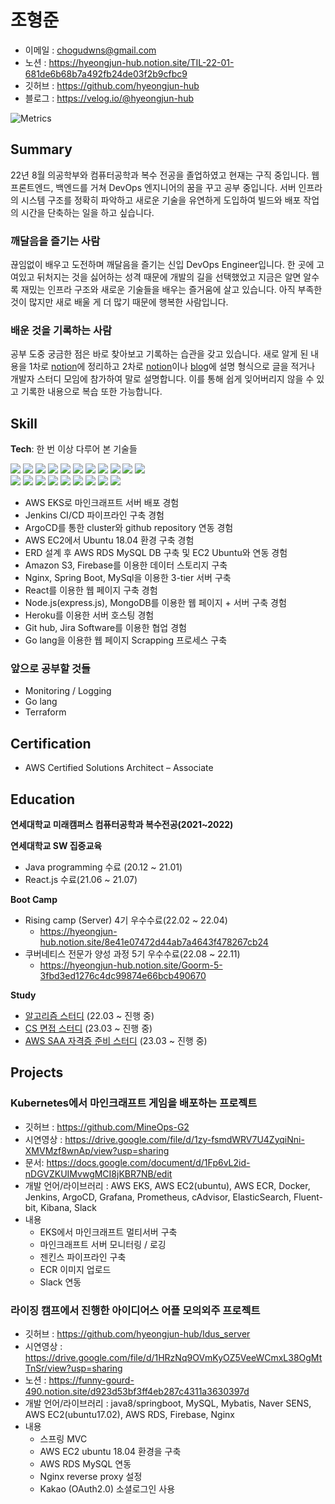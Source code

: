 # 조형준
- 이메일 : chogudwns@gmail.com
- 노션 : https://hyeongjun-hub.notion.site/TIL-22-01-681de6b68b7a492fb24de03f2b9cfbc9
- 깃허브 : https://github.com/hyeongjun-hub
- 블로그 : https://velog.io/@hyeongjun-hub

![Metrics](https://metrics.lecoq.io/hyeongjun-hub?template=classic&base.header=0&base.activity=0&base.community=0&base.repositories=0&base.metadata=0&isocalendar=1&languages=1&isocalendar.duration=half-year&languages.limit=8&languages.threshold=0%25&languages.colors=github&languages.sections=most-used&languages.indepth=false&languages.analysis.timeout=15&languages.categories=markup%2C%20programming&languages.recent.categories=markup%2C%20programming&languages.recent.load=300&languages.recent.days=14&config.timezone=Asia%2FSeoul)

## Summary
22년 8월 의공학부와 컴퓨터공학과 복수 전공을 졸업하였고 현재는 구직 중입니다.
웹 프론트엔드, 백엔드를 거쳐 DevOps 엔지니어의 꿈을 꾸고 공부 중입니다.
서버 인프라의 시스템 구조를 정확히 파악하고 새로운 기술을 유연하게 도입하여 빌드와 배포 작업의 시간을 단축하는 일을 하고 싶습니다. 

### 깨달음을 즐기는 사람
끊임없이 배우고 도전하며 깨달음을 즐기는 신입 DevOps Engineer입니다. 한 곳에 고여있고 뒤처지는 것을 싫어하는 성격 때문에 개발의 길을 선택했었고 지금은 알면 알수록 재밌는 인프라 구조와 새로운 기술들을 배우는 즐거움에 살고 있습니다. 아직 부족한 것이 많지만 새로 배울 게 더 많기 때문에 행복한 사람입니다.

### 배운 것을 기록하는 사람
공부 도중 궁금한 점은 바로 찾아보고 기록하는 습관을 갖고 있습니다. 새로 알게 된 내용을 1차로 [notion](https://www.notion.so/TIL-22-01-681de6b68b7a492fb24de03f2b9cfbc9)에 정리하고 2차로 [notion](https://www.notion.so/TIL-22-01-681de6b68b7a492fb24de03f2b9cfbc9)이나 [blog](https://velog.io/@hyeongjun-hub)에 설명 형식으로 글을 적거나 개발자 스터디 모임에 참가하여 말로 설명합니다. 이를 통해 쉽게 잊어버리지 않을 수 있고 기록한 내용으로 복습 또한 가능합니다.

## Skill
**Tech**: 
한 번 이상 다루어 본 기술들

<img src="https://img.shields.io/badge/Kubernetes-326CE5?&style=flat-square&logo=Kubernetes&logoColor=white"/></a>
<img src="https://img.shields.io/badge/Ubuntu-E95420?style=flat-square&logo=Ubuntu&logoColor=white"/></a>
<img src="https://img.shields.io/badge/Nginx-009639?&style=flat-square&logo=NGINX&logoColor=white"/></a>
<img src="https://img.shields.io/badge/Jenkins-D24939?&style=flat-square&logo=Jenkins&logoColor=white"/></a>
<img src="https://img.shields.io/badge/C++-00599C?style=flat-square&logo=C%2B%2B&logoColor=white"/></a>
<img src="https://img.shields.io/badge/Java-007396?&style=flat-square&logo=Java&logoColor=white"/></a>
<img src="https://img.shields.io/badge/Html5-E34F26?&style=flat-square&logo=Html5&logoColor=white"/></a>
<img src="https://img.shields.io/badge/CSS3-1572B6?&style=flat-square&logo=CSS3&logoColor=white"/></a>
<img src="https://img.shields.io/badge/Amazon S3-569A31?style=flat-square&logo=Amazon S3&logoColor=white"/></a>
<img src="https://img.shields.io/badge/Python-3766AB?style=flat-square&logo=Python&logoColor=white"/></a>
<img src="https://img.shields.io/badge/Numpy-013243?style=flat-square&logo=Numpy&logoColor=white"/></a>  
<img src="https://img.shields.io/badge/Firebase-FFCA28?&style=flat-square&logo=Firebase&logoColor=white"/></a>
<img src="https://img.shields.io/badge/Spring Boot-6DB33F?&style=flat-square&logo=Spring Boot&logoColor=white"/></a>
<img src="https://img.shields.io/badge/MySQL-4479A1?&style=flat-square&logo=MySQL&logoColor=white"/></a>
<img src="https://img.shields.io/badge/JavaScript-F7DF1E?&style=flat-square&logo=JavaScript&logoColor=white"/></a>
<img src="https://img.shields.io/badge/React-61DAFB?&style=flat-square&logo=React&logoColor=white"/></a>
<img src="https://img.shields.io/badge/Node.js-339933?&style=flat-square&logo=Node.js&logoColor=white"/></a>
<img src="https://img.shields.io/badge/MongoDB-47A248?&style=flat-square&logo=MongoDB&logoColor=white"/></a>
<img src="https://img.shields.io/badge/Heroku-430098?&style=flat-square&logo=Heroku&logoColor=white"/></a>
<img src="https://img.shields.io/badge/Jira Software-0052CC?&style=flat-square&logo=Jira Software&logoColor=white"/></a>


- AWS EKS로 마인크래프트 서버 배포 경험
- Jenkins CI/CD 파이프라인 구축 경험
- ArgoCD를 통한 cluster와 github repository 연동 경험
- AWS EC2에서 Ubuntu 18.04 환경 구축 경험
- ERD 설계 후 AWS RDS MySQL DB 구축 및 EC2 Ubuntu와 연동 경험
- Amazon S3, Firebase를 이용한 데이터 스토리지 구축
- Nginx, Spring Boot, MySql을 이용한 3-tier 서버 구축
- React를 이용한 웹 페이지 구축 경험
- Node.js(express.js), MongoDB를 이용한 웹 페이지 + 서버 구축 경험
- Heroku를 이용한 서버 호스팅 경험
- Git hub, Jira Software를 이용한 협업 경험
- Go lang을 이용한 웹 페이지 Scrapping 프로세스 구축

### 앞으로 공부할 것들
- Monitoring / Logging
- Go lang
- Terraform

## Certification
- AWS Certified Solutions Architect – Associate

## Education
**연세대학교 미래캠퍼스 컴퓨터공학과 복수전공(2021~2022)**

**연세대학교 SW 집중교육**
- Java programming 수료 (20.12 ~ 21.01)
- React.js 수료(21.06 ~ 21.07)

**Boot Camp**
- Rising camp (Server) 4기 우수수료(22.02 ~ 22.04)
  - https://hyeongjun-hub.notion.site/8e41e07472d44ab7a4643f478267cb24
- 쿠버네티스 전문가 양성 과정 5기 우수수료(22.08 ~ 22.11)
  - https://hyeongjun-hub.notion.site/Goorm-5-3fbd3ed1276c4dc99874e66bcb490670

**Study**
- [알고리즘 스터디](https://www.notion.so/97337a38ed6f437db78954adaea81344) (22.03 ~ 진행 중)
- [CS 면접 스터디](https://www.notion.so/91ae262ecd3d49d3a402dc2acd4aea2a) (23.03 ~ 진행 중)
- [AWS SAA 자격증 준비 스터디](https://www.notion.so/AWS-SAA-8ded051ed0fc43f7a5ae4248a5bc4534) (23.03 ~ 진행 중)

## Projects
### Kubernetes에서 마인크래프트 게임을 배포하는 프로젝트

- 깃허브 : https://github.com/MineOps-G2
- 시연영상 : https://drive.google.com/file/d/1zy-fsmdWRV7U4ZyqiNni-XMVMzf8wnAp/view?usp=sharing
- 문서: https://docs.google.com/document/d/1Fp6vL2id-nDGVZKUIMvwgMCI8jKBR7NB/edit
- 개발 언어/라이브러리 : AWS EKS, AWS EC2(ubuntu), AWS ECR, Docker, Jenkins, ArgoCD, Grafana, Prometheus, cAdvisor, ElasticSearch, Fluent-bit, Kibana, Slack
- 내용 
  - EKS에서 마인크래프트 멀티서버 구축
  - 마인크래프트 서버 모니터링 / 로깅
  - 젠킨스 파이프라인 구축
  - ECR 이미지 업로드
  - Slack 연동

### 라이징 캠프에서 진행한 아이디어스 어플 모의외주 프로젝트

- 깃허브 : https://github.com/hyeongjun-hub/Idus_server
- 시연영상 : https://drive.google.com/file/d/1HRzNq9OVmKyOZ5VeeWCmxL38OgMtTnSr/view?usp=sharing
- 노션 : https://funny-gourd-490.notion.site/d923d53bf3ff4eb287c4311a3630397d
- 개발 언어/라이브러리 : java8/springboot, MySQL, Mybatis, Naver SENS, AWS EC2(ubuntu17.02), AWS RDS, Firebase, Nginx
- 내용
  - 스프링 MVC
  - AWS EC2 ubuntu 18.04 환경을 구축
  - AWS RDS MySQL 연동
  - Nginx reverse proxy 설정
  - Kakao (OAuth2.0) 소셜로그인 사용
